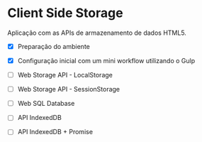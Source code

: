 # Client Side Storage

Aplicação com as APIs de armazenamento de dados HTML5.

- [x] Preparação do ambiente
- [x] Configuração inicial com um mini workflow utilizando o Gulp
- [ ] Web Storage API - LocalStorage 
- [ ] Web Storage API - SessionStorage
- [ ] Web SQL Database
- [ ] API IndexedDB
- [ ] API IndexedDB + Promise

